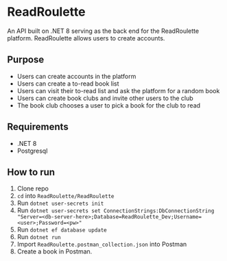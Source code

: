 # ReadRoulette

An API built on .NET 8 serving as the back end for the ReadRoulette platform. ReadRoulette allows users to create accounts.

## Purpose

* Users can create accounts in the platform
* Users can create a to-read book list
* Users can visit their to-read list and ask the platform for a random book
* Users can create book clubs and invite other users to the club
* The book club chooses a user to pick a book for the club to read

## Requirements

- .NET 8
- Postgresql

## How to run

1. Clone repo
2. `cd` into `ReadRoulette/ReadRoulette`
3. Run `dotnet user-secrets init`
4. Run `dotnet user-secrets set ConnectionStrings:DbConnectionString "Server=<db-server-here>;Database=ReadRoulette_Dev;Username=<user>;Password=<pw>"`
5. Run `dotnet ef database update`
6. Run `dotnet run`
7. Import `ReadRoulette.postman_collection.json` into Postman
8. Create a book in Postman.